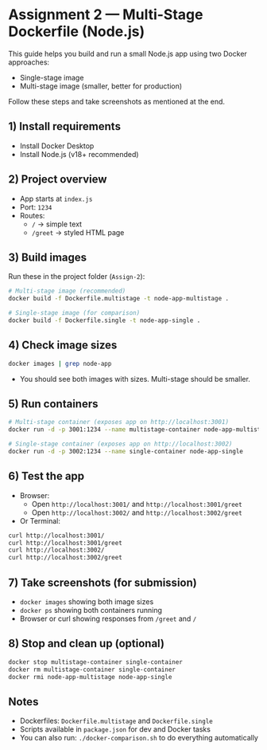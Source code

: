 # Assignment 2 — Multi-Stage Dockerfile (Node.js)

This guide helps you build and run a small Node.js app using two Docker approaches:
- Single-stage image
- Multi-stage image (smaller, better for production)

Follow these steps and take screenshots as mentioned at the end.

## 1) Install requirements
- Install Docker Desktop
- Install Node.js (v18+ recommended)

## 2) Project overview
- App starts at `index.js`
- Port: `1234`
- Routes:
  - `/` → simple text
  - `/greet` → styled HTML page

## 3) Build images
Run these in the project folder (`Assign-2`):

```bash
# Multi-stage image (recommended)
docker build -f Dockerfile.multistage -t node-app-multistage .

# Single-stage image (for comparison)
docker build -f Dockerfile.single -t node-app-single .
```

## 4) Check image sizes
```bash
docker images | grep node-app
```
- You should see both images with sizes. Multi-stage should be smaller.

## 5) Run containers
```bash
# Multi-stage container (exposes app on http://localhost:3001)
docker run -d -p 3001:1234 --name multistage-container node-app-multistage

# Single-stage container (exposes app on http://localhost:3002)
docker run -d -p 3002:1234 --name single-container node-app-single
```

## 6) Test the app
- Browser:
  - Open `http://localhost:3001/` and `http://localhost:3001/greet`
  - Open `http://localhost:3002/` and `http://localhost:3002/greet`
- Or Terminal:
```bash
curl http://localhost:3001/
curl http://localhost:3001/greet
curl http://localhost:3002/
curl http://localhost:3002/greet
```

## 7) Take screenshots (for submission)
- `docker images` showing both image sizes
- `docker ps` showing both containers running
- Browser or curl showing responses from `/greet` and `/`

## 8) Stop and clean up (optional)
```bash
docker stop multistage-container single-container
docker rm multistage-container single-container
docker rmi node-app-multistage node-app-single
```

## Notes
- Dockerfiles: `Dockerfile.multistage` and `Dockerfile.single`
- Scripts available in `package.json` for dev and Docker tasks
- You can also run: `./docker-comparison.sh` to do everything automatically
